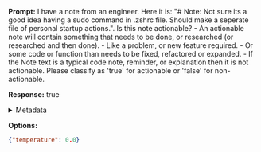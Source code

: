 **Prompt:**
I have a note from an engineer. Here it is: "# Note: Not sure its a good idea having a sudo command in .zshrc file. Should make a seperate file of personal startup actions.". Is this note actionable? \- An actionable note will contain something that needs to be done, or researched (or researched and then done). \- Like a problem, or new feature required. \- Or some code or function than needs to be fixed, refactored or expanded. \- If the Note text is a typical code note, reminder, or explanation then it is not actionable.
Please classify as 'true' for actionable or 'false' for non-actionable.


**Response:**
true

<details><summary>Metadata</summary>

- Duration: 1335 ms
- Datetime: 2023-08-23T17:25:10.923736
- Model: gpt-3.5-turbo-0613

</details>

**Options:**
```json
{"temperature": 0.0}
```

